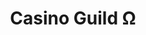---
title: "Casino Guild Ω"
linktitle: "Casino Guild"
aliases:
    - /guilds/casino/
menu:
    lists:
        parent: "knowledge-guilds"
---